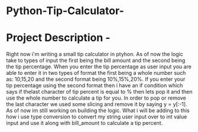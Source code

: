 # Python-Tip-Calculator-


# Project Description -   
Right now i'm writing a small tip calculator in ptyhon. As of now the logic take to types of input the first being the bill amount and the second being the tip percentage. When you enter the tip percentage as user input you are able to enter it in two types of format the first being a whole number such as: 10,15,20 and the second format being 10%,15%,20%. If you enter your tip percentage using the second format then i have an if condition which says if thelast character of tip percent is equal to % then lets pop it and then use the whole number to calculate a tip for you. In order to pop or remove the last character we used some slicing and remove it by saying y = y[:-1]. As of now im still working on building the logic. What i will be adding to this how i use type conversion to convert my string user input over to int value input and use it along with bill_amount to calculate a tip percent. 
